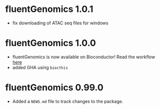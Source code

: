 # fluentGenomics 1.0.1

* fix downloading of ATAC seq files for windows

# fluentGenomics 1.0.0

* fluentGenomics is now available on Bioconductor! Read the workflow
[here](https://bioconductor.org/packages/devel/workflows/vignettes/fluentGenomics/inst/doc/fluentGenomics.html)
* added GHA using `biocthis`

# fluentGenomics 0.99.0

* Added a `NEWS.md` file to track changes to the package.

